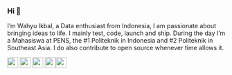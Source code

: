 ### Hi 👋

I’m Wahyu Ikbal, a Data enthusiast from Indonesia, I am passionate about bringing ideas to life. I mainly test, code, launch and ship.
During the day I’m a Mahasiswa at PENS, the #1 Politeknik in Indonesia and #2 Politeknik in Southeast Asia.
I do also contribute to open source whenever time allows it.

<p> <a href="https://www.linkedin.com/in/wahyuikbalmaulana"><img src="https://img.shields.io/badge/linkedin-%230077B5.svg?&style=for-the-badge&logo=linkedin&logoColor=white" height=25></a> <a href="https://www.instagram.com/wahyuikbal_m/"><img src="https://img.shields.io/badge/instagram-%23E4405F.svg?&style=for-the-badge&logo=instagram&logoColor=white" height=25></a> <a href="https://medium.com/@wahyuikbal777"><img src="https://img.shields.io/badge/medium-%2312100E.svg?&style=for-the-badge&logo=medium&logoColor=white" height=25></a> <a href="https://www.youtube.com/channel/UCu0ogXOEQjSfMFgqD1v1hfg"><img src="https://img.shields.io/badge/YouTube-FF0000?style=for-the-badge&logo=youtube&logoColor=white" height=25 <a href="https://img.shields.io/badge/Steam-000000?style=for-the-badge&logo=steam&logoColor=white"><img src="" height=25 ></a> </p>
